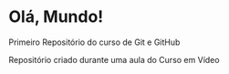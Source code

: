 # Olá, Mundo!
 Primeiro Repositório do curso de Git e GitHub

 Repositório criado durante uma aula do Curso em Vídeo